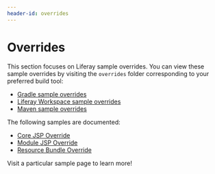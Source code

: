 ```yaml
---
header-id: overrides
---
```


# Overrides

This section focuses on Liferay sample overrides. You can view these sample
overrides by visiting the `overrides` folder corresponding to your preferred
build tool:

- [Gradle sample overrides](https://github.com/liferay/liferay-blade-samples/tree/7.0/gradle/overrides)
- [Liferay Workspace sample overrides](https://github.com/liferay/liferay-blade-samples/tree/7.0/liferay-workspace/overrides)
- [Maven sample overrides](https://github.com/liferay/liferay-blade-samples/tree/7.0/maven/overrides)

The following samples are documented:

- [Core JSP Override](core-jsp-override)
- [Module JSP Override](module-jsp-override)
- [Resource Bundle Override](resource-bundle-override)

Visit a particular sample page to learn more!
